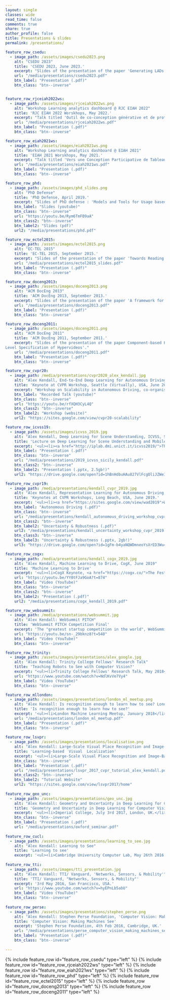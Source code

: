 ```yaml
---
layout: single
classes: wide
read_time: false
comments: true
share: true
author_profile: false
title: Presentations & slides
permalink: /presentations/

feature_row_csedu:
  - image_path: /assets/images/csedu2023.png
    alt: "CSEDU 2023"
    title: 'CSEDU 2023, June 2023.'
    excerpt: "Slides of the presentation of the paper 'Generating LADs that make sense'."
    url: "/media/presentations/csedu2023.pdf"
    btn_label: "Presentation (.pdf)"
    btn_class: "btn--inverse"


feature_row_rjceiah2022ws:
  - image_path: /assets/images/rjceiah2022ws.png
    alt: "Workshop Learning analytics dashboard @ RJC EIAH 2022"
    title: 'RJC EIAH 2022 Worskhops, May 2022.'
    excerpt: "Talk titled 'Outil de co-conception générative et de prototypage assisté de tableaux de bord d'apprentissage', Workshop Learning analytics dashboard @ RJC EIAH 2022, 11 May 2022 Lille."
    url: "/media/presentations/rjceiah2022ws.pdf"
    btn_label: "Presentation (.pdf)"
    btn_class: "btn--inverse"

feature_row_eiah2021ws:
  - image_path: /assets/images/eiah2021ws.png
    alt: "Workshop Learning analytics dashboard @ EIAH 2021"
    title: 'EIAH 2021 Worskhops, May 2021.'
    excerpt: "Talk titled 'Vers une Conception Participative de Tableaux de Bord d’Apprentissage supportant la Prise de Décision', Workshop Learning analytics dashboard @ EIAH 2021."
    url: "/media/presentations/eiah2021ws.pdf"
    btn_label: "Presentation (.pdf)"
    btn_class: "btn--inverse"

feature_row_phd:
  - image_path: /assets/images/phd_slides.png
    alt: "PhD Defense"
    title: 'PhD Defense, April 2019.'
    excerpt: "Slides of PhD defense : 'Models and Tools for Usage based e-Learning Documents Reengineering'."
    btn_label: "Slides (youtube)"
    btn_class: "btn--inverse"
    url: "https://youtu.be/Rym6TmFB9aA"
    btn_class2: "btn--inverse"
    btn_label2: "Slides (pdf)"
    url2: "/media/presentations/phd.pdf"

feature_row_ectel2015:
  - image_path: /assets/images/ectel2015.png
    alt: "EC-TEL 2015"
    title: 'EC-TEL 2015, September 2015.'
    excerpt: "Slides of the presentation of the paper 'Towards Reading Session-based Indicators in Educational Reading Analytics'."
    url: "/media/presentations/ectel2015_slides.pdf"
    btn_label: "Presentation (.pdf)"
    btn_class: "btn--inverse"

feature_row_doceng2013:
  - image_path: /assets/images/doceng2013.png
    alt: "ACM DocEng 2013"
    title: 'ACM DocEng 2013, September 2013.'
    excerpt: "Slides of the presentation of the paper 'A framework for Usage-based Document Renngineering'."
    url: "/media/presentations/doceng2013.pdf"
    btn_label: "Presentation (.pdf)"
    btn_class: "btn--inverse"

feature_row_doceng2011:
  - image_path: /assets/images/doceng2011.png
    alt: "ACM DocEng 2011"
    title: 'ACM DocEng 2011, September 2011.'
    excerpt: "Slides of the presentation of the paper Component-based Hypervideo Model: High
Level Specification of Hypervideos'."
    url: "/media/presentations/doceng2011.pdf"
    btn_label: "Presentation (.pdf)"
    btn_class: "btn--inverse"

feature_row_cvpr20:
  - image_path: /media/presentations/cvpr2020_alex_kendall.jpg
    alt: "Alex Kendall, End-to-End Deep Learning for Autonomous Driving, CVPR 2020"
    title: 'Keynote at CVPR Workshop, Seattle (Virtually), USA, June 2020.'
    excerpt: "Workshop on Scalability in Autonomous Driving, co-organised by Waymo and Oxford's VGG."
    btn_label: "Recorded Talk (youtube)"
    btn_class: "btn--inverse"
    url: "https://youtu.be/rfXQH3CyL4Q"
    btn_class2: "btn--inverse"
    btn_label2: "Workshop (website)"
    url2: "https://sites.google.com/view/cvpr20-scalability"

feature_row_icvss19:
  - image_path: /assets/images/icvss_2019.jpg
    alt: "Alex Kendall, Deep Learning for Scene Understanding, ICVSS, Sicily, 2019"
    title: 'Lecture on Deep Learning for Scene Understanding and Mobile Robotics'
    excerpt: '<ul><li><a href="http://iplab.dmi.unict.it/icvss2019/">The International Computer Vision Summer School</a>, Sicily, July 2019</li></ul>'
    btn_label: "Presentation (.pdf)"
    btn_class: "btn--inverse"
    url: "/media/presentations/2019_icvss_sicily_kendall.pdf"
    btn_class2: "btn--inverse"
    btn_label2: "Presentation (.pptx, 2.5gb!)"
    url2: "https://drive.google.com/open?id=1hBnHdbuHAu827VlFcgOliJZWeItRUlLc"

feature_row_cvpr19:
  - image_path: /media/presentations/kendall_cvpr_2019.jpg
    alt: "Alex Kendall, Representation Learning for Autonomous Driving, CVPR 2019"
    title: 'Keynotes at CVPR Workshops, Long Beach, USA, June 2019.'
    excerpt: '<ul><li><a href="https://sites.google.com/view/wad2019">Workshop on Autonomous Driving</a></li><li><a href="https://sites.google.com/view/saiad-wscvpr19">Safe Artificial Intelligence for Autonomous Driving</a></li><li><a href="https://sites.google.com/view/uncertainty2019">Uncertainty and Robustness in Deep Visual Learning</a></li></ul>'    
    btn_label: "Autonomous Driving (.pdf)"
    btn_class: "btn--inverse"
    url: "/media/presentations/kendall_autonomous_driving_workshop_cvpr_2019.pdf"
    btn_class2: "btn--inverse"
    btn_label2: "Uncertainty & Robustness (.pdf)"
    url2: "/media/presentations/kendall_uncertainty_workshop_cvpr_2019.pdf"
    btn_class3: "btn--inverse"
    btn_label3: "Uncertainty & Robustness (.pptx, 2gb!)"
    url3: "https://drive.google.com/open?id=1gFm-b4yaNQWDmneoYsXrED3Wu4o9kG9k"

feature_row_cogx:
  - image_path: /media/presentations/kendall_cogx_2019.jpg
    alt: "Alex Kendall, Machine Learning to Drive, CogX, June 2019"
    title: 'Machine Learning to Drive'
    excerpt: '<ul><li>CogX Keynote, <a href="https://cogx.co/">The Festival of AI and Emerging Technology</a>, London, June 2019</li></ul>'
    url: "https://youtu.be/YY0tFJa9GoA?t=874"
    btn_label: "Video (YouTube)"
    btn_class: "btn--inverse"
    btn_class2: "btn--inverse"
    btn_label2: "Presentation (.pdf)"
    url2: "/media/presentations/cogx_kendall_2019.pdf"

feature_row_websummit:
  - image_path: /media/presentations/websummit.jpg
    alt: "Alex Kendall: WebSummit PITCH"
    title: 'WebSummit PITCH Competition Final'
    excerpt: 'The "greatest startup competition in the world", WebSummit PITCH Final, Lisbon, Portugal, November 2018'
    url: "https://youtu.be/sn-_29bknz8?t=548"
    btn_label: "Video (YouTube)"
    btn_class: "btn--inverse"

feature_row_trinity:
  - image_path: /assets/images/presentations/alex_google.jpg
    alt: "Alex Kendall: Trinity College Fellows' Research Talk"
    title: 'Teaching Robots to See with Computer Vision?'
    excerpt: "<ul><li>Trinity College Fellows' Research Talk, May 2018</li></ul>"
    url: "https://www.youtube.com/watch?v=NdlKvVe7Vy4"
    btn_label: "Video (YouTube)"
    btn_class: "btn--inverse"

feature_row_mllondon:
  - image_path: /assets/images/presentations/london_ml_meetup.png
    alt: "Alex Kendall: Is recognition enough to learn how to see? London Machine Learning Meetup"
    title: 'Is recognition enough to learn how to see?'
    excerpt: '<ul><li>London Machine Learning Meetup, January 2018</li></ul>'
    url: "/media/presentations/london_ml_meetup.pdf"
    btn_label: "Presentation (.pdf)"
    btn_class: "btn--inverse"
    
feature_row_lsvpr:
  - image_path: /assets/images/presentations/localisation.png
    alt: "Alex Kendall: Large-Scale Visual Place Recognition and Image-Based Localization, CVPR Tutorial"
    title: 'Learning-based	Visual	Localization'
    excerpt: '<ul><li>Large-Scale Visual Place Recognition and Image-Based Localization, CVPR Tutorial, Hawaii, 2017</li></ul>'
    btn_class: "btn--inverse"
    btn_label: "Presentation (.pdf)"
    url: "/media/presentations/lsvpr_2017_cvpr_tutorial_alex_kendall.pdf"
    btn_class2: "btn--inverse"
    btn_label2: "Tutorial Website"
    url2: "https://sites.google.com/view/lsvpr2017/home"
    
feature_row_geo_unc:
  - image_path: /assets/images/presentations/geo_unc.jpg
    alt: "Alex Kendall: Geometry and Uncertainty in Deep Learning for Computer Vision"
    title: 'Geometry and Uncertainty in Deep Learning for Computer Vision'
    excerpt: '<ul><li>Imperial College, July 3rd 2017, London, UK.</li><li>Oxford University, March 20th 2017, Oxford, UK.</li><li>Bristol University, March 21st 2017, Bristol, UK.</li></ul>'
    btn_class: "btn--inverse"
    btn_label: "Presentation (.pdf)"
    url: "/media/presentations/oxford_seminar.pdf"
    
feature_row_cucl:
  - image_path: /assets/images/presentations/learning_to_see.jpg
    alt: "Alex Kendall: Learning to See"
    title: 'Learning to see'
    excerpt: '<ul><li>Cambridge University Computer Lab, May 26th 2016, Cambridge, UK.</li><li>Google [X], 2nd May 2016, Mountain View, USA.</li><li>British Machine Vision Association, "Computer Vision for Automotive Applications – The Road Ahead", April 13th 2016, London, UK.</li></ul>'
  
feature_row_tti:
  - image_path: /assets/images/tti_presentation.jpg
    alt: "Alex Kendall: TTI/ Vanguard, 'Networks, Sensors, & Mobility'"
    title: 'TTI/ Vanguard, "Networks, Sensors, & Mobility"'
    excerpt: '3rd May 2016, San Francisco, USA.'
    url: "https://www.youtube.com/watch?v=hyEPnLb5abU"
    btn_label: "Video (YouTube)"
    btn_class: "btn--inverse"
    
feature_row_perse:
  - image_path: /assets/images/presentations/stephen_perse.png
    alt: "Alex Kendall: Stephen Perse Foundation, 'Computer Vision: Making Machines See'"
    title: 'Computer Vision: Making Machines See'
    excerpt: 'Stephen Perse Foundation, 4th Feb 2016, Cambridge, UK.'
    url: "/media/presentations/perse_computer_vision_making_machines_see.pdf"
    btn_label: "Presentation (.pdf)"
    btn_class: "btn--inverse"
    
---
```


{% include feature_row id="feature_row_csedu" type="left" %}
{% include feature_row id="feature_row_rjceiah2022ws" type="left" %}
{% include feature_row id="feature_row_eiah2021ws" type="left" %}
{% include feature_row id="feature_row_phd" type="left" %}
{% include feature_row id="feature_row_ectel2015" type="left" %}
{% include feature_row id="feature_row_doceng2013" type="left" %}
{% include feature_row id="feature_row_doceng2011" type="left" %}
